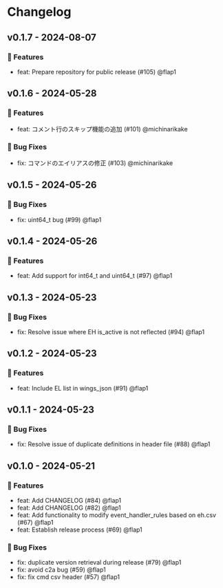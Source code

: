 # Changelog

## v0.1.7 - 2024-08-07

### 💎 Features

* feat: Prepare repository for public release (#105) @flap1

## v0.1.6 - 2024-05-28

### 💎 Features

* feat: コメント行のスキップ機能の追加 (#101) @michinarikake

### 🐛 Bug Fixes

* fix: コマンドのエイリアスの修正 (#103) @michinarikake

## v0.1.5 - 2024-05-26

### 🐛 Bug Fixes

* fix: uint64_t bug (#99) @flap1

## v0.1.4 - 2024-05-26

### 💎 Features

* feat: Add support for int64_t and uint64_t (#97) @flap1

## v0.1.3 - 2024-05-23

### 🐛 Bug Fixes

* fix: Resolve issue where EH is_active is not reflected (#94) @flap1

## v0.1.2 - 2024-05-23

### 💎 Features

* feat: Include EL list in wings_json (#91) @flap1

## v0.1.1 - 2024-05-23

### 🐛 Bug Fixes

* fix: Resolve issue of duplicate definitions in header file (#88) @flap1

## v0.1.0 - 2024-05-21

### 💎 Features

* feat: Add CHANGELOG (#84) @flap1
* feat: Add CHANGELOG (#82) @flap1
* feat: Add functionality to modify event_handler_rules based on eh.csv (#67) @flap1
* feat: Establish release process (#69) @flap1

### 🐛 Bug Fixes

* fix: duplicate version retrieval during release (#79) @flap1
* fix: avoid c2a bug (#59) @flap1
* fix: fix cmd csv header (#57) @flap1
